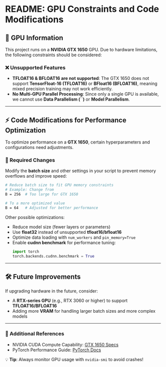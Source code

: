 # README: GPU Constraints and Code Modifications

## 🚀 GPU Information

This project runs on a **NVIDIA GTX 1650** GPU. Due to hardware limitations, the following constraints should be considered:

### ❌ Unsupported Features

- **TFLOAT16 & BFLOAT16 are not supported**: The GTX 1650 does not support **TensorFloat-16 (TFLOAT16)** or **BFloat16 (BFLOAT16)**, meaning mixed precision training may not work efficiently.
- **No Multi-GPU Parallel Processing**: Since only a single GPU is available, we cannot use **Data Parallelism (**``**)** or **Model Parallelism**.

---

## ⚡ Code Modifications for Performance Optimization

To optimize performance on a **GTX 1650**, certain hyperparameters and configurations need adjustments.

### 🔧 Required Changes

Modify the **batch size** and other settings in your script to prevent memory overflows and improve speed:

```bash
# Reduce batch size to fit GPU memory constraints
# Example: Change from
B = 256  # Too large for GTX 1650

# To a more optimized value
B = 64   # Adjusted for better performance
```

Other possible optimizations:

- Reduce model size (fewer layers or parameters)
- Use **float32** instead of unsupported **tfloat16/bfloat16**
- Optimize data loading with `num_workers` and `pin_memory=True`
- Enable **cudnn benchmark** for performance tuning:
  ```python
  import torch
  torch.backends.cudnn.benchmark = True
  ```

---

## 🛠️ Future Improvements

If upgrading hardware in the future, consider:

- A **RTX-series GPU** (e.g., RTX 3060 or higher) to support **TFLOAT16/BFLOAT16**
- Adding more **VRAM** for handling larger batch sizes and more complex models

---

### 🔗 Additional References

- NVIDIA CUDA Compute Capability: [GTX 1650 Specs](https://developer.nvidia.com/cuda-gpus)
- PyTorch Performance Guide: [PyTorch Docs](https://pytorch.org/docs/stable/notes/cuda.html)

💡 **Tip**: Always monitor GPU usage with `nvidia-smi` to avoid crashes!

